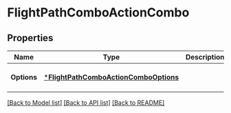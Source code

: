 # FlightPathComboActionCombo

## Properties
Name | Type | Description | Notes
------------ | ------------- | ------------- | -------------
**Options** | [***FlightPathComboActionComboOptions**](flightPath_Combo_ActionCombo_options.md) |  | [optional] [default to null]

[[Back to Model list]](../README.md#documentation-for-models) [[Back to API list]](../README.md#documentation-for-api-endpoints) [[Back to README]](../README.md)

